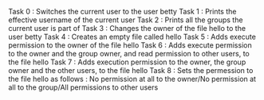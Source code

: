 Task 0 : Switches the current user to the user betty
Task 1 : Prints the effective username of the current user
Task 2 : Prints all the groups the current user is part of
Task 3 : Changes the owner of the file hello to the user betty
Task 4 : Creates an empty file called hello
Task 5 : Adds execute permission to the owner of the file hello
Task 6 : Adds execute permission to the owner and the group owner, and read permission to other users, to the file hello
Task 7 : Adds execution permission to the owner, the group owner and the other users, to the file hello
Task 8 : Sets the permession to the file hello as follows : No permission at all to the owner/No permission at all to the group/All permissions to other users

